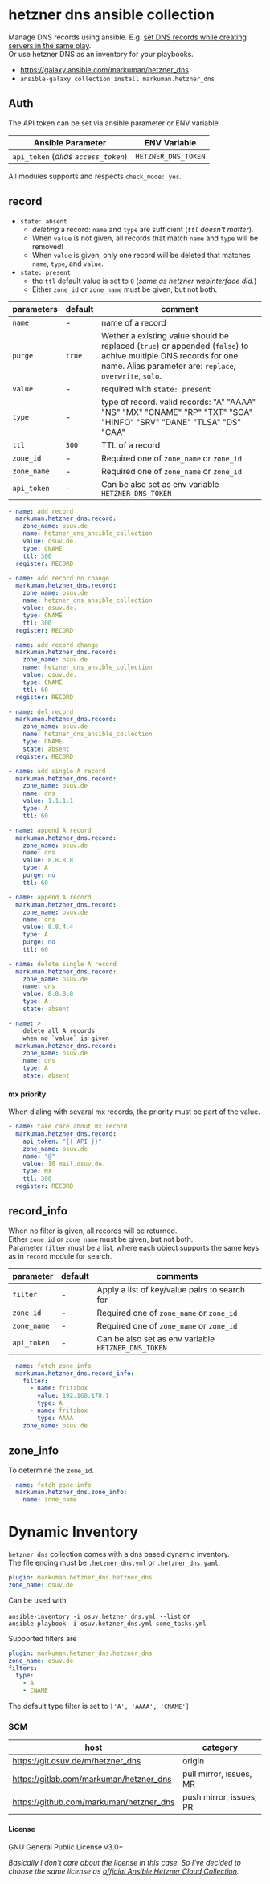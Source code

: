 # hetzner dns ansible collection

Manage DNS records using ansible. E.g. [set DNS records while creating servers in the same play](https://git.osuv.de/m/hetzner_dns/wiki/Home).  
Or use hetzner DNS as an inventory for your playbooks.

* https://galaxy.ansible.com/markuman/hetzner_dns
* `ansible-galaxy collection install markuman.hetzner_dns`

## Auth

The API token can be set via ansible parameter or ENV variable.

| **Ansible Parameter** | **ENV Variable** |
| --- | --- |
| `api_token` (_alias `access_token`_) | `HETZNER_DNS_TOKEN` |

All modules supports and respects `check_mode: yes`.

## record

* `state: absent` 
    * _deleting_ a record: `name` and `type` are sufficient (_`ttl` doesn't matter_).
    * When `value` is not given, all records that match `name` and `type` will be removed!
    * When `value` is given, only one record will be deleted that matches `name`, `type`, and `value`.
* `state: present`
    * the `ttl` default value is set to `0` (_same as hetzner webinterface did._)
    * Either `zone_id` or `zone_name`  must be given, but not both.  

| parameters | default | comment |
| --- | --- | --- |
| `name` | - | name of a record |
| `purge` | `true` | Wether a existing value should be replaced (`true`) or appended (`false`) to achive multiple DNS records for one name. Alias parameter are: `replace`, `overwrite`, `solo`.
| `value` | - | required with `state: present` |
| `type` | - | type of record. valid records: "A" "AAAA" "NS" "MX" "CNAME" "RP" "TXT" "SOA" "HINFO" "SRV" "DANE" "TLSA" "DS" "CAA" |
| `ttl` | `300` | TTL of a record |
| `zone_id` | - | Required one of `zone_name` or `zone_id` |
| `zone_name` | - | Required one of `zone_name` or `zone_id` |
| `api_token` | - | Can be also set as env variable `HETZNER_DNS_TOKEN` |


```yml
- name: add record
  markuman.hetzner_dns.record:
    zone_name: osuv.de
    name: hetzner_dns_ansible_collection
    value: osuv.de.
    type: CNAME
    ttl: 300
  register: RECORD

- name: add record no change
  markuman.hetzner_dns.record:
    zone_name: osuv.de
    name: hetzner_dns_ansible_collection
    value: osuv.de.
    type: CNAME
    ttl: 300
  register: RECORD

- name: add record change
  markuman.hetzner_dns.record:
    zone_name: osuv.de
    name: hetzner_dns_ansible_collection
    value: osuv.de.
    type: CNAME
    ttl: 60
  register: RECORD

- name: del record
  markuman.hetzner_dns.record:
    zone_name: osuv.de
    name: hetzner_dns_ansible_collection
    type: CNAME
    state: absent
  register: RECORD

- name: add single A record
  markuman.hetzner_dns.record:
    zone_name: osuv.de
    name: dns
    value: 1.1.1.1
    type: A
    ttl: 60

- name: append A record
  markuman.hetzner_dns.record:
    zone_name: osuv.de
    name: dns
    value: 8.8.8.8
    type: A
    purge: no
    ttl: 60

- name: append A record
  markuman.hetzner_dns.record:
    zone_name: osuv.de
    name: dns
    value: 8.8.4.4
    type: A
    purge: no
    ttl: 60

- name: delete single A record
  markuman.hetzner_dns.record:
    zone_name: osuv.de
    name: dns
    value: 8.8.8.8
    type: A
    state: absent

- name: > 
    delete all A records
    when no `value` is given
  markuman.hetzner_dns.record:
    zone_name: osuv.de
    name: dns
    type: A
    state: absent

```

#### mx priority

When dialing with sevaral mx records, the priority must be part of the value.

```yml
- name: take care about mx record
  markuman.hetzner_dns.record:
    api_token: "{{ API }}"
    zone_name: osuv.de
    name: "@"
    value: 10 mail.osuv.de.
    type: MX
    ttl: 300
  register: RECORD
```

## record_info

When no filter is given, all records will be returned.  
Either `zone_id` or `zone_name`  must be given, but not both.  
Parameter `filter` must be a list, where each object supports the same keys as in `record`  module for search.

| parameter | default | comments |
| --- | --- | --- |
| `filter` | - | Apply a list of key/value pairs to search for |
| `zone_id` | - | Required one of `zone_name` or `zone_id` |
| `zone_name` | - | Required one of `zone_name` or `zone_id` |
| `api_token` | - | Can be also set as env variable `HETZNER_DNS_TOKEN` |


```yml
- name: fetch zone info
  markuman.hetzner_dns.record_info:
    filter:
      - name: fritzbox
        value: 192.168.178.1
        type: A
      - name: fritzbox
        type: AAAA
    zone_name: osuv.de
```

## zone_info

To determine the `zone_id`.

```yml
- name: fetch zone info
  markuman.hetzner_dns.zone_info:
    name: zone_name
```

# Dynamic Inventory

`hetzner_dns` collection comes with a dns based dynamic inventory.   
The file ending must be `.hetzner_dns.yml` or `.hetzner_dns.yaml`.

```yml
plugin: markuman.hetzner_dns.hetzner_dns
zone_name: osuv.de
```

Can be used with 

`ansible-inventory -i osuv.hetzner_dns.yml --list` or  
`ansible-playbook -i osuv.hetzner_dns.yml some_tasks.yml`

Supported filters are

```yml
plugin: markuman.hetzner_dns.hetzner_dns
zone_name: osuv.de
filters:
  type:
    - A
    - CNAME
```

The default type filter is set to `['A', 'AAAA', 'CNAME']`

### SCM

| **host** | **category** |
| --- | --- |
| https://git.osuv.de/m/hetzner_dns | origin |
| https://gitlab.com/markuman/hetzner_dns | pull mirror, issues, MR |
| https://github.com/markuman/hetzner_dns | push mirror, issues, PR |

#### License

GNU General Public License v3.0+  

_Basically I don't care about the license in this case. So I've decided to choose the same license as [official Ansible Hetzner Cloud Collection](https://github.com/ansible-collections/hetzner.hcloud)._
